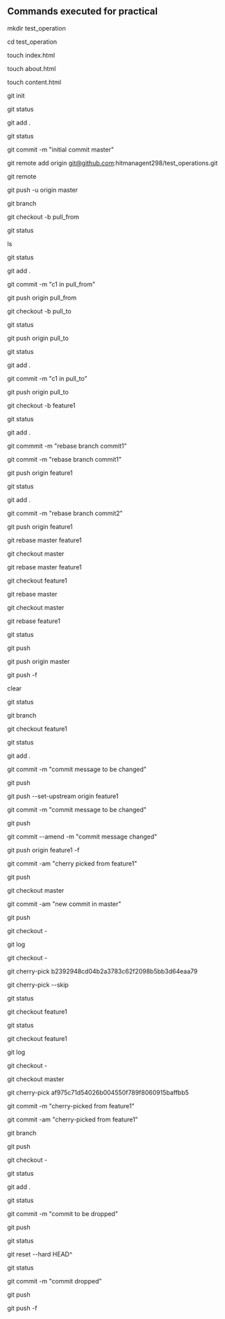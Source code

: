 ## Commands executed for practical

mkdir test_operation

cd test_operation

touch index.html

touch about.html

touch content.html

git init

git status

git add .

git status

git commit -m "initial commit master"

git remote add origin git@github.com:hitmanagent298/test_operations.git

git remote 

git push -u origin master

git branch

git checkout -b pull_from

git status

ls

git status

git add .

git commit -m "c1 in pull_from"

git push origin pull_from

git checkout -b pull_to

git status

git push origin pull_to

git status

git add .

git commit -m  "c1 in pull_to"

git push origin pull_to

git checkout -b feature1

git status

git add .

git commmit -m "rebase branch commit1"

git commit -m "rebase branch commit1"

git push origin feature1

git status

git add .

git commit -m "rebase branch commit2"

git push origin feature1

git rebase master feature1

git checkout master

git rebase master feature1

git checkout feature1

git rebase master

git checkout master

git rebase feature1

git status

git push

git push origin master

git push -f

clear

git status

git branch

git checkout feature1 

git status

git add .

git commit -m "commit message to be changed"

git push

git push --set-upstream origin feature1

git commit -m "commit message to be changed"

git push

git commit --amend -m "commit message changed"

git push origin feature1 -f

git commit -am "cherry picked from feature1"

git push 

git checkout master

git commit -am "new commit in master"

git push 

git checkout -

git log

git checkout -

git cherry-pick b2392948cd04b2a3783c62f2098b5bb3d64eaa79

git cherry-pick --skip

git status

git checkout feature1

git status

git checkout feature1

git log

git checkout -

git checkout master

git cherry-pick af975c71d54026b004550f789f8060915baffbb5

git commit -m  "cherry-picked from feature1"

git commit -am  "cherry-picked from feature1"

git branch

git push

git checkout -

git status

git add .

git status

git commit -m "commit to be dropped"

git push

git status

git reset --hard HEAD^

git status

git commit -m "commit dropped"

git push

git push -f
